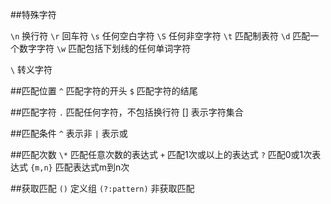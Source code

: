 ##特殊字符

`\n` 换行符
`\r` 回车符
`\s` 任何空白字符
`\S` 任何非空字符
`\t` 匹配制表符
`\d` 匹配一个数字字符
`\w` 匹配包括下划线的任何单词字符

`\`  转义字符

##匹配位置
`^`  匹配字符的开头
`$`  匹配字符的结尾

##匹配字符
`.`  匹配任何字符，不包括换行符
[]   表示字符集合

##匹配条件
`^`  表示非
`|`  表示或

##匹配次数
`\*`     匹配任意次数的表达式
`+`      匹配1次或以上的表达式
`?`      匹配0或1次表达式
`{m,n}`  匹配表达式m到n次

##获取匹配
`()` 定义组
`(?:pattern)` 非获取匹配
